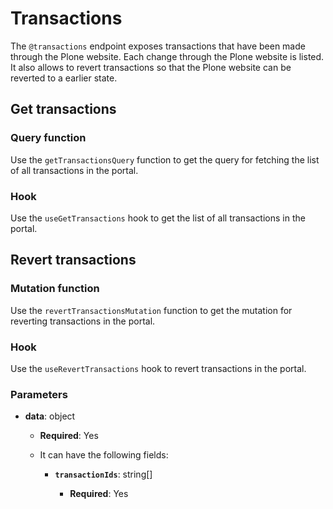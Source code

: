 # Transactions

The `@transactions` endpoint exposes transactions that have been made through the Plone website.
Each change through the Plone website is listed.
It also allows to revert transactions so that the Plone website can be reverted to a earlier state.

## Get transactions

### Query function

Use the `getTransactionsQuery` function to get the query for fetching the list of all transactions in the portal.

### Hook

Use the `useGetTransactions` hook to get the list of all transactions in the portal.

## Revert transactions

### Mutation function

Use the `revertTransactionsMutation` function to get the mutation for reverting transactions in the portal.

### Hook

Use the `useRevertTransactions` hook to revert transactions in the portal.

### Parameters

- **data**: object

  - **Required**: Yes
  - It can have the following fields:

    - **`transactionIds`**: string[]

      - **Required**: Yes
